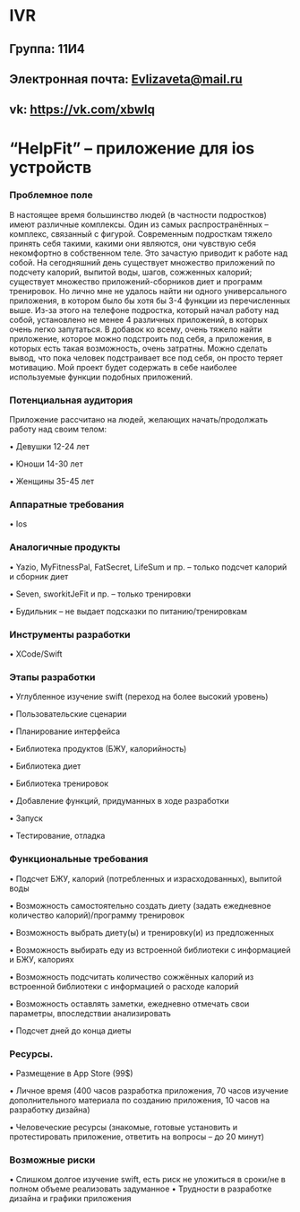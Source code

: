 # IVR
## Группа: 11И4  

## Электронная почта: Evlizaveta@mail.ru 

## vk: https://vk.com/xbwlq

# “HelpFit” – приложение для ios устройств  

### Проблемное поле  

В настоящее время большинство людей (в частности подростков) имеют различные комплексы. Один из самых распространённых – комплекс, связанный с фигурой. Современным подросткам тяжело принять себя такими, какими они являются, они чувствую себя некомфортно в собственном теле. Это зачастую приводит к работе над собой. 
На сегодняшний день существует множество приложений по подсчету калорий, выпитой воды, шагов, сожженных калорий; существует множество приложений-сборников диет и программ тренировок. Но лично мне не удалось найти ни одного универсального приложения, в котором было бы хотя бы 3-4 функции из перечисленных выше. Из-за этого на телефоне подростка, который начал работу над собой, установлено не менее 4 различных приложений, в которых очень легко запутаться. В добавок ко всему, очень тяжело найти приложение, которое можно подстроить под себя, а приложения, в которых есть такая возможность, очень затратны. Можно сделать вывод, что пока человек подстраивает все под себя, он просто теряет мотивацию. Мой проект будет содержать в себе наиболее используемые функции подобных приложений.  

### Потенциальная аудитория  

Приложение рассчитано на людей, желающих начать/продолжать работу над своим телом:  

•	Девушки 12-24 лет  

•	Юноши 14-30 лет  

•	Женщины 35-45 лет 


### Аппаратные требования  

•	Ios  

### Аналогичные продукты  


•	Yazio, MyFitnessPal, FatSecret, LifeSum и пр. – только подсчет калорий и сборник диет  

•	Seven, sworkitJeFit и пр. – только тренировки  

•	Будильник – не выдает подсказки по питанию/тренировкам  

### Инструменты разработки  

•	XCode/Swift  

### Этапы разработки  

•	Углубленное изучение swift (переход на более высокий уровень)  

•	Пользовательские сценарии  

•	Планирование интерфейса  

•	Библиотека продуктов (БЖУ, калорийность)  

•	Библиотека диет  

•	Библиотека тренировок   

•	Добавление функций, придуманных в ходе разработки  

•	Запуск  

•	Тестирование, отладка 

### Функциональные требования  


•	Подсчет БЖУ, калорий (потребленных и израсходованных), выпитой воды  

•	Возможность самостоятельно создать диету (задать ежедневное количество калорий)/программу тренировок  

•	Возможность выбрать диету(ы) и тренировку(и) из предложенных  

•	Возможность выбирать еду из встроенной библиотеки с информацией и БЖУ, калориях  

•	Возможность подсчитать количество сожжённых калорий из встроенной библиотеки с информацией о расходе калорий  

•	Возможность оставлять заметки, ежедневно отмечать свои параметры, впоследствии анализировать  

•	Подсчет дней до конца диеты  


### Ресурсы. 


•	Размещение в App Store (99$)  

•	Личное время (400 часов разработка приложения, 70 часов изучение дополнительного материала по созданию приложения, 10 часов на разработку дизайна)  

•	Человеческие ресурсы (знакомые, готовые установить и протестировать приложение, ответить на вопросы – до 20 минут)  

### Возможные риски  

•	Слишком долгое изучение swift, есть риск не уложиться в сроки/не в полном объеме реализовать задуманное
• Трудности в разработке дизайна и графики приложения

